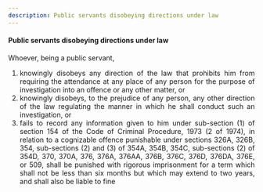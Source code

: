 ```yaml
---
description: Public servants disobeying directions under law
---
```


#### Public servants disobeying directions under law
<div style="text-align: justify">

Whoever, being a public servant,

</div>

1. <div style="text-align: justify"> knowingly disobeys any direction of the law that prohibits him from requiring the attendance at any place of any person for the purpose of investigation into an offence or any other matter, or </div>
2. <div style="text-align: justify"> knowingly disobeys, to the prejudice of any person, any other direction of the law regulating the manner in which he shall conduct such an investigation, or </div>
3. <div style="text-align: justify"> fails to record any information given to him under sub-section (1) of section 154 of the Code of Criminal Procedure, 1973 (2 of 1974), in relation to a cognizable offence punishable under sections 326A, 326B, 354, sub-sections (2) and (3) of 354A, 354B, 354C, sub-sections (2) of 354D, 370, 370A, 376, 376A, 376AA, 376B, 376C, 376D, 376DA, 376E, or 509, shall be punished with rigorous imprisonment for a term which shall not be less than six months but which may extend to two years, and shall also be liable to fine </div>
